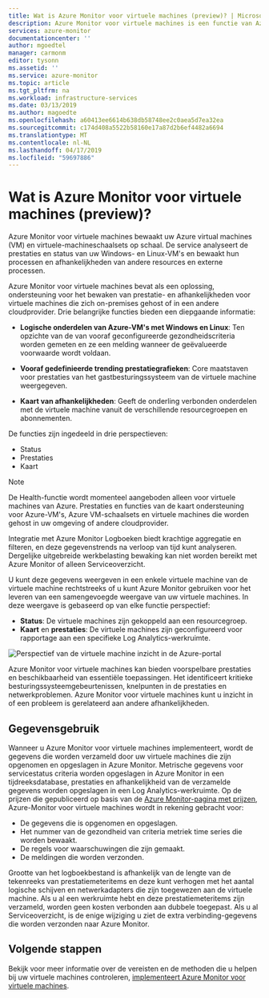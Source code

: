 ```yaml
---
title: Wat is Azure Monitor voor virtuele machines (preview)? | Microsoft Docs
description: Azure Monitor voor virtuele machines is een functie van Azure Monitor die de status en prestaties bewaken van het besturingssysteem van de virtuele machine van Azure, evenals automatisch detecteren van onderdelen van de toepassing en afhankelijkheden met andere resources worden gecombineerd en wijst de communicatie tussen beide. In dit artikel bevat een overzicht.
services: azure-monitor
documentationcenter: ''
author: mgoedtel
manager: carmonm
editor: tysonn
ms.assetid: ''
ms.service: azure-monitor
ms.topic: article
ms.tgt_pltfrm: na
ms.workload: infrastructure-services
ms.date: 03/13/2019
ms.author: magoedte
ms.openlocfilehash: a60413ee6614b638db58748ee2c0aea5d7ea32ea
ms.sourcegitcommit: c174d408a5522b58160e17a87d2b6ef4482a6694
ms.translationtype: MT
ms.contentlocale: nl-NL
ms.lasthandoff: 04/17/2019
ms.locfileid: "59697886"
---
```

# <a name="what-is-azure-monitor-for-vms-preview"></a>Wat is Azure Monitor voor virtuele machines (preview)?

Azure Monitor voor virtuele machines bewaakt uw Azure virtual machines (VM) en virtuele-machineschaalsets op schaal. De service analyseert de prestaties en status van uw Windows- en Linux-VM's en bewaakt hun processen en afhankelijkheden van andere resources en externe processen. 

Azure Monitor voor virtuele machines bevat als een oplossing, ondersteuning voor het bewaken van prestatie- en afhankelijkheden voor virtuele machines die zich on-premises gehost of in een andere cloudprovider. Drie belangrijke functies bieden een diepgaande informatie:

* **Logische onderdelen van Azure-VM's met Windows en Linux**: Ten opzichte van de van vooraf geconfigureerde gezondheidscriteria worden gemeten en ze een melding wanneer de geëvalueerde voorwaarde wordt voldaan.  

* **Vooraf gedefinieerde trending prestatiegrafieken**: Core maatstaven voor prestaties van het gastbesturingssysteem van de virtuele machine weergegeven.

* **Kaart van afhankelijkheden**: Geeft de onderling verbonden onderdelen met de virtuele machine vanuit de verschillende resourcegroepen en abonnementen.  

De functies zijn ingedeeld in drie perspectieven:

* Status
* Prestaties
* Kaart

>[!NOTE]
>De Health-functie wordt momenteel aangeboden alleen voor virtuele machines van Azure. Prestaties en functies van de kaart ondersteuning voor Azure-VM's, Azure VM-schaalsets en virtuele machines die worden gehost in uw omgeving of andere cloudprovider.

Integratie met Azure Monitor Logboeken biedt krachtige aggregatie en filteren, en deze gegevenstrends na verloop van tijd kunt analyseren. Dergelijke uitgebreide werkbelasting bewaking kan niet worden bereikt met Azure Monitor of alleen Serviceoverzicht.  

U kunt deze gegevens weergeven in een enkele virtuele machine van de virtuele machine rechtstreeks of u kunt Azure Monitor gebruiken voor het leveren van een samengevoegde weergave van uw virtuele machines. In deze weergave is gebaseerd op van elke functie perspectief:

* **Status**: De virtuele machines zijn gekoppeld aan een resourcegroep.
* **Kaart** en **prestaties**: De virtuele machines zijn geconfigureerd voor rapportage aan een specifieke Log Analytics-werkruimte.

![Perspectief van de virtuele machine inzicht in de Azure-portal](./media/vminsights-overview/vminsights-azmon-directvm-01.png)

Azure Monitor voor virtuele machines kan bieden voorspelbare prestaties en beschikbaarheid van essentiële toepassingen. Het identificeert kritieke besturingssysteemgebeurtenissen, knelpunten in de prestaties en netwerkproblemen. Azure Monitor voor virtuele machines kunt u inzicht in of een probleem is gerelateerd aan andere afhankelijkheden.  

## <a name="data-usage"></a>Gegevensgebruik 

Wanneer u Azure Monitor voor virtuele machines implementeert, wordt de gegevens die worden verzameld door uw virtuele machines die zijn opgenomen en opgeslagen in Azure Monitor. Metrische gegevens voor servicestatus criteria worden opgeslagen in Azure Monitor in een tijdreeksdatabase, prestaties en afhankelijkheid van de verzamelde gegevens worden opgeslagen in een Log Analytics-werkruimte. Op de prijzen die gepubliceerd op basis van de [Azure Monitor-pagina met prijzen](https://azure.microsoft.com/pricing/details/monitor/), Azure-Monitor voor virtuele machines wordt in rekening gebracht voor:

* De gegevens die is opgenomen en opgeslagen.
* Het nummer van de gezondheid van criteria metriek time series die worden bewaakt.
* De regels voor waarschuwingen die zijn gemaakt.
* De meldingen die worden verzonden. 

Grootte van het logboekbestand is afhankelijk van de lengte van de tekenreeks van prestatiemeteritems en deze kunt verhogen met het aantal logische schijven en netwerkadapters die zijn toegewezen aan de virtuele machine. Als u al een werkruimte hebt en deze prestatiemeteritems zijn verzameld, worden geen kosten verbonden aan dubbele toegepast. Als u al Serviceoverzicht, is de enige wijziging u ziet de extra verbinding-gegevens die worden verzonden naar Azure Monitor.

## <a name="next-steps"></a>Volgende stappen
Bekijk voor meer informatie over de vereisten en de methoden die u helpen bij uw virtuele machines controleren, [implementeert Azure Monitor voor virtuele machines](vminsights-onboard.md).
